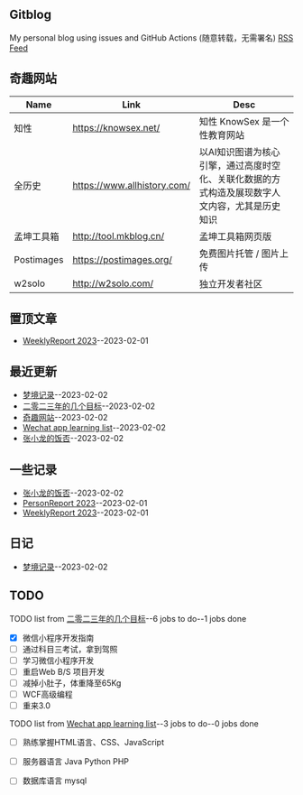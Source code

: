 ## Gitblog
My personal blog using issues and GitHub Actions (随意转载，无需署名)
[RSS Feed](https://raw.githubusercontent.com/haoz0x139/myblog/master/feed.xml)
## 奇趣网站
| Name | Link | Desc | 
 | ---- | ---- | ---- |
| 知性 | https://knowsex.net/ | 知性 KnowSex 是一个性教育网站 |
| 全历史 | https://www.allhistory.com/ | 以AI知识图谱为核心引擎，通过高度时空化、关联化数据的方式构造及展现数字人文内容，尤其是历史知识 |
| 孟坤工具箱 | http://tool.mkblog.cn/ | 孟坤工具箱网页版 |
| Postimages | https://postimages.org/ | 免费图片托管 / 图片上传 |
| w2solo | http://w2solo.com/ | 独立开发者社区 |
## 置顶文章
- [WeeklyReport 2023](https://github.com/haoz0x139/myblog/issues/1)--2023-02-01
## 最近更新
- [梦境记录](https://github.com/haoz0x139/myblog/issues/8)--2023-02-02
- [二零二三年的几个目标](https://github.com/haoz0x139/myblog/issues/7)--2023-02-02
- [奇趣网站](https://github.com/haoz0x139/myblog/issues/6)--2023-02-02
- [Wechat app  learning list](https://github.com/haoz0x139/myblog/issues/5)--2023-02-02
- [张小龙的饭否](https://github.com/haoz0x139/myblog/issues/4)--2023-02-02
## 一些记录
- [张小龙的饭否](https://github.com/haoz0x139/myblog/issues/4)--2023-02-02
- [PersonReport 2023](https://github.com/haoz0x139/myblog/issues/2)--2023-02-01
- [WeeklyReport 2023](https://github.com/haoz0x139/myblog/issues/1)--2023-02-01
## 日记
- [梦境记录](https://github.com/haoz0x139/myblog/issues/8)--2023-02-02
## TODO
TODO list from [二零二三年的几个目标](https://github.com/haoz0x139/myblog/issues/7)--6 jobs to do--1 jobs done
- [x]  微信小程序开发指南
- [ ]  通过科目三考试，拿到驾照
- [ ]  学习微信小程序开发
- [ ]  重启Web B/S 项目开发
- [ ]  减掉小肚子，体重降至65Kg
- [ ]  WCF高级编程 
- [ ]  重来3.0

TODO list from [Wechat app  learning list](https://github.com/haoz0x139/myblog/issues/5)--3 jobs to do--0 jobs done
- [ ]  熟练掌握HTML语言、CSS、JavaScript
- [ ]  服务器语言 Java Python PHP
- [ ]  数据库语言 mysql

